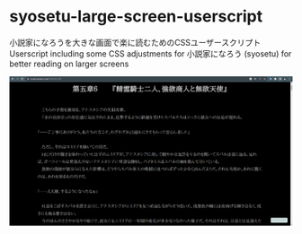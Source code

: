 # syosetu-large-screen-userscript
小説家になろうを大きな画面で楽に読むためのCSSユーザースクリプト  
Userscript including some CSS adjustments for 小説家になろう (syosetu) for better reading on larger screens

![screenshot.png](screenshot.png)
